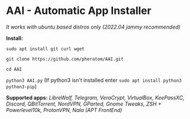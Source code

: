 # AAI - Automatic App Installer

*It works with ubuntu based distros only (2022.04 jammy recommended)*

**Install:**

`sudo apt install git curl wget`

`git clone https://github.com/pheratom/AAI.git`

`cd AAI`

`python3 AAI.py` (If python3 isn't installed enter `sudo apt install python3 python3-pip`)

**Supported apps:**
*LibreWolf, Telegram, VeraCrypt, VirtualBox, KeePassXC, Discord, QBitTorrent, NordVPN, GParted, Gnome Tweaks, ZSH + Powerlevel10k, ProtonVPN, Nala (APT FrontEnd)*
